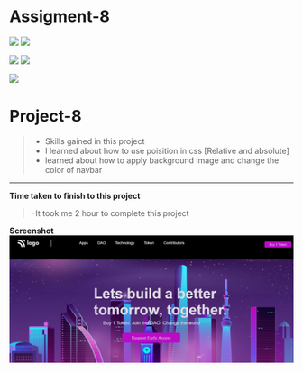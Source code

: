 # Assigment-8
![](https://img.shields.io/badge/Full%20stack--Js%20%20bootcamp-Ineuron%20-yellowgreen)
![](https://img.shields.io/badge/Hitesh%20choudhary-LCO-orange)

![](https://img.shields.io/badge/HTML-CSS-lightgrey)
![](https://img.shields.io/badge/LIVE--CLASS-PROJECT--1-yellowgreen)

![](https://img.shields.io/badge/Rishu%20srivastava-BCA-orange)

# **Project-8**
>- Skills gained in this project
 >- I learned about how to use poisition in css [Relative and absolute]
 >- learned about how to apply background image and change the color of navbar
 
 ***
 **Time taken to finish to this project**
 
 >-It took me 2 hour to complete this project 

 **Screenshot**
 ![](./screenshot/project-8.PNG)
 